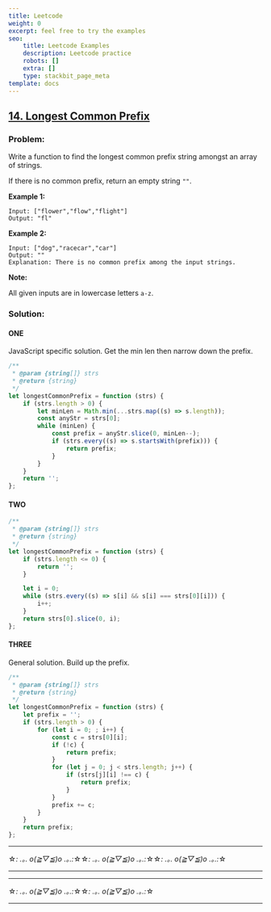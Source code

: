 ```yaml
---
title: Leetcode
weight: 0
excerpt: feel free to try the examples
seo:
    title: Leetcode Examples
    description: Leetcode practice
    robots: []
    extra: []
    type: stackbit_page_meta
template: docs
---
```


## [14. Longest Common Prefix](https://leetcode.com/problems/longest-common-prefix/description/)

### Problem:

Write a function to find the longest common prefix string amongst an array of strings.

If there is no common prefix, return an empty string `""`.

**Example 1:**

```
Input: ["flower","flow","flight"]
Output: "fl"
```

**Example 2:**

```
Input: ["dog","racecar","car"]
Output: ""
Explanation: There is no common prefix among the input strings.
```

**Note:**

All given inputs are in lowercase letters `a-z`.

### Solution:

#### ONE

JavaScript specific solution. Get the min len then narrow down the prefix.

```javascript
/**
 * @param {string[]} strs
 * @return {string}
 */
let longestCommonPrefix = function (strs) {
    if (strs.length > 0) {
        let minLen = Math.min(...strs.map((s) => s.length));
        const anyStr = strs[0];
        while (minLen) {
            const prefix = anyStr.slice(0, minLen--);
            if (strs.every((s) => s.startsWith(prefix))) {
                return prefix;
            }
        }
    }
    return '';
};
```

#### TWO

```javascript
/**
 * @param {string[]} strs
 * @return {string}
 */
let longestCommonPrefix = function (strs) {
    if (strs.length <= 0) {
        return '';
    }

    let i = 0;
    while (strs.every((s) => s[i] && s[i] === strs[0][i])) {
        i++;
    }
    return strs[0].slice(0, i);
};
```

#### THREE

General solution. Build up the prefix.

```javascript
/**
 * @param {string[]} strs
 * @return {string}
 */
let longestCommonPrefix = function (strs) {
    let prefix = '';
    if (strs.length > 0) {
        for (let i = 0; ; i++) {
            const c = strs[0][i];
            if (!c) {
                return prefix;
            }
            for (let j = 0; j < strs.length; j++) {
                if (strs[j][i] !== c) {
                    return prefix;
                }
            }
            prefix += c;
        }
    }
    return prefix;
};
```

---

☆*: .｡. o(≧▽≦)o .｡.:*☆☆*: .｡. o(≧▽≦)o .｡.:*☆☆*: .｡. o(≧▽≦)o .｡.:*☆

---

---

☆*: .｡. o(≧▽≦)o .｡.:*☆☆*: .｡. o(≧▽≦)o .｡.:*☆

---
